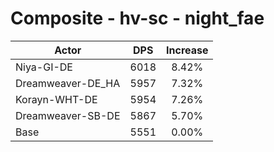 # Composite - hv-sc - night_fae
| Actor | DPS | Increase |
|---|:---:|:---:|
|Niya-GI-DE|6018|8.42%|
|Dreamweaver-DE_HA|5957|7.32%|
|Korayn-WHT-DE|5954|7.26%|
|Dreamweaver-SB-DE|5867|5.70%|
|Base|5551|0.00%|
